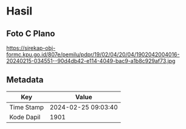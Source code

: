 # Hasil

## Foto C Plano

https://sirekap-obj-formc.kpu.go.id/807e/pemilu/pdpr/19/02/04/20/04/1902042004016-20240215-034551--90d4db42-e114-4049-bac9-a1b8c929af73.jpg


## Metadata

| Key        | Value               |
| ---------- | ------------------- |
| Time Stamp | 2024-02-25 09:03:40 |
| Kode Dapil | 1901                |



